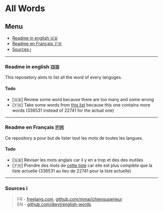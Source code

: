 # All Words

## Menu
- [Readme in english 🇬🇧](https://github.com/PolMrt/allwords#readme-in-english-)
- [Readme en Français 🇫🇷](https://github.com/PolMrt/allwords#readme-en-fran%C3%A7ais-)
- [Sources ℹ](https://github.com/PolMrt/allwords#sources-%E2%84%B9)

----

### Readme in english 🇬🇧
This reposetory aims to list all the word of every languges.
#### Todo
 - [🇬🇧] Review some word because there are too many and some wrong
 - [🇫🇷] Take some words from [this list](https://raw.githubusercontent.com/mmai/chiensuperieur/master/dictionnaires/liste.de.mots.francais.frgut.txt) because this one contains more words (336531 instead of 22741 for the actual one)
 
 
 
 
 
 ----
 
### Readme en Français 🇫🇷
Ce repository a pour but de lister tout les mots de toutes les langues.
#### Todo
 - [🇬🇧] Réviser les mots anglais car il y en a trop et des des inutiles
 - [🇫🇷] Prendre des mots de [cette liste](https://raw.githubusercontent.com/mmai/chiensuperieur/master/dictionnaires/liste.de.mots.francais.frgut.txt) car elle est plus complète que la liste actuelle (336531 au lieu de 22741 pour la liste actuelle)
 

----

### Sources ℹ
> FR - [freelang.com](https://www.freelang.com/dictionnaire/dic-francais.php), [github.com/mmai/chiensuperieur](https://raw.githubusercontent.com/mmai/chiensuperieur/master/dictionnaires/liste.de.mots.francais.frgut.txt)<br>
> EN - [github.com/dwyl/english-words](https://github.com/dwyl/english-words)
